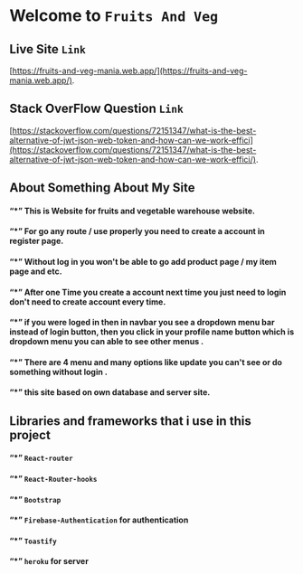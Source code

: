 # Welcome to `Fruits And Veg`

## Live Site `Link`

[https://fruits-and-veg-mania.web.app/](https://fruits-and-veg-mania.web.app/).

## Stack OverFlow Question `Link`

[https://stackoverflow.com/questions/72151347/what-is-the-best-alternative-of-jwt-json-web-token-and-how-can-we-work-effici](https://stackoverflow.com/questions/72151347/what-is-the-best-alternative-of-jwt-json-web-token-and-how-can-we-work-effici/).

## About Something About My Site
 #### “*” This is Website for fruits and vegetable warehouse website.
 #### “*” For go any route / use properly you need to create a account in register page.
  #### “*” Without log in you won't be able to go add product page / my item page and etc.
 #### “*” After one Time you create a account next time you just need to login don't need to create account every time.
 #### “*” if you were loged in then in navbar you see a dropdown menu bar instead of login button, then you click in your profile name button which is dropdown menu you can able to see other menus .
 #### “*” There are 4 menu and many options like update you can't see or do something without login .
 #### “*” this site based on own database and server site.

 ## Libraries and  frameworks that i use in this project 
 #### “*” `React-router` 
 #### “*” `React-Router-hooks` 
 #### “*” `Bootstrap` 
 #### “*” `Firebase-Authentication` for authentication
 #### “*” `Toastify`
 #### “*” `heroku` for server